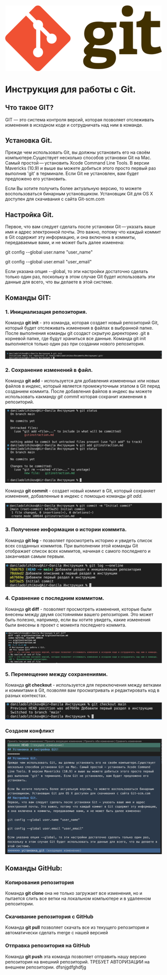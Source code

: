 ![Логотип](git_logo.png)

# Инструкция для работы с Git.
## Что такое GIT?
GIT — это система контроля версий, которая позволяет отслеживать изменения в исходном коде и сотрудничать над ним в команде.

## Установка Git.
Прежде чем использовать Git, вы должны установить его на своём компьютере.Существует несколько способов установки Git на Mac. Самый простой — установить Xcode Command Line Tools. В версии Mavericks (10.9) и выше вы можете добиться этого просто первый раз выполнив 'git' в терминале. Если Git не установлен, вам будет предложено его установить.

Если Вы хотите получить более актуальную версию, то можете воспользоваться бинарным установщиком. Установщик Git для OS X доступен для скачивания с сайта Git-scm.com
## Настройка Git.
Первое, что вам следует сделать после установки Git — указать ваше имя и адрес электронной почты. Это важно, потому что каждый коммит в Git содержит эту информацию, и она включена в коммиты, передаваемые вами, и не может быть далее изменена:

git config --global user.name "user_name"

git config --global user.email "user_email"

Если указана опция --global, то эти настройки достаточно сделать только один раз, поскольку в этом случае Git будет использовать эти данные для всего, что вы делаете в этой системе.

## Команды GIT:
### 1. Инициализация репозитория.
Команда **git init** - это команда, которая создает новый репозиторий Git, который будет отслеживать изменения в файлах в выбранной папке. После выполнения команды git создаст скрытую директорию .git в корневой папке, где будут храниться все данные. Команда git init выполняется только один раз при создании нового репозитория.

![git init logo](git_init.png)

### 2. Сохранение изменений в файл.      
Команда **git add** - используется для добавления измененных или новых файлов в индекс, который является промежуточным этапом в Git перед созданием коммита. После добавления файлов в индекс вы можете использовать какманду *git commit* которая сохранит изменения в репозиторий.

![git add logo](git%20_add_status.png)

Команда **git commit** - создает новый коммит в Git, который сохраняет изменения, добавленные в индекс с помощью команды *git add*.

![git commit logo](git_commit.png)

### 3. Получение информации о истории коммита.
Команда **git log** - позволяет просмотреть историю и увидеть список всех созданных коммитов. При выполнении этой команды Git отображает список всех коммитов, начиная с самого последнего и заканчивая самым первым.

![git log logo](git_log.png)

### 4. Сравнение с последним коммитом.
Команда **git diff** - позволяет просмотреть изменения, которые были внесены между двумя состояниями вашего репозитория. Это может быть полезно, например, если вы хотите увидеть, какие изменения были внесены в проект с момента последнего коммита.

![git diff logo](git_diff.png)

### 5. Перемещение между сохранениями.
Команда **git checkout** - используется для переключения между ветками и коммитами в Git, позволяя вам просматривать и редактировать код в разных контекстах.

![git checkout logo](git_checkout.png)

### Создаем конфликт

![конфликт logo](conflict.png)

## Команды GitHub:
### Копирования репозитория
Команда **git clone** она не только загружает все изменения, но и пытается слить все ветки на локальном компьютере и в удаленном репозитории.
### Скачивание репозитория c GitHub
Kоманда **git pull** позволяет скачать все
из текущего репозитория и автоматически сделать merge с нашей версией
### Отправка репозитория на GitHub
Команда **git push** эта команда позволяет отправить нашу версию репозитория на внешний репозиторий. ТРЕБУЕТ АВТОРИЗАЦИИ на внешнем репозитории.
dfsnjgdfghdfjg